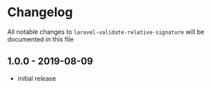 # Changelog

All notable changes to `laravel-validate-relative-signature` will be documented in this file

## 1.0.0 - 2019-08-09

- initial release
